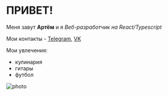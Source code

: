 # ПРИВЕТ!
 
Меня завут **Артём** и я _Веб-разработчик на React/Typescript_

Мои контакты - [Telegram](https://t.me/venighur), [VK](https://vk.com/venighur)

Мои увлечения:

- кулинария
- гитары
- футбол

![photo](1F5A5751.jpg)
